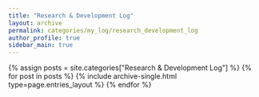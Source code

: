 ```yaml
---
title: "Research & Development Log"
layout: archive
permalink: categories/my_log/research_development_log
author_profile: true
sidebar_main: true
---
```



{% assign posts = site.categories["Research & Development Log"] %}
{% for post in posts %} {% include archive-single.html type=page.entries_layout %} {% endfor %}